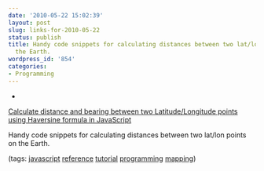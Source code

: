 ```yaml
---
date: '2010-05-22 15:02:39'
layout: post
slug: links-for-2010-05-22
status: publish
title: Handy code snippets for calculating distances between two lat/lon points on
  the Earth.
wordpress_id: '854'
categories:
- Programming
---
```


  *


[Calculate distance and bearing between two Latitude/Longitude points using Haversine formula in JavaScript](http://www.movable-type.co.uk/scripts/latlong.html)


Handy code snippets for calculating distances between two lat/lon points on the Earth.


(tags: [javascript](http://delicious.com/eob/javascript) [reference](http://delicious.com/eob/reference) [tutorial](http://delicious.com/eob/tutorial) [programming](http://delicious.com/eob/programming) [mapping](http://delicious.com/eob/mapping))



